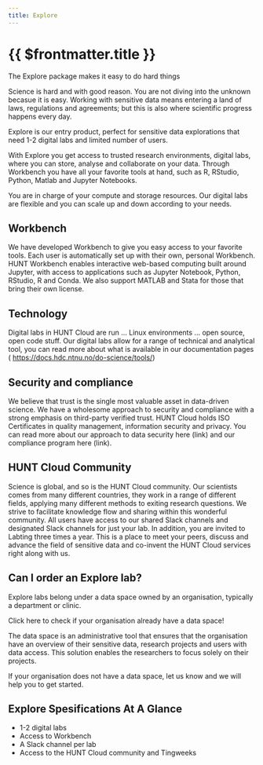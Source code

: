 ```yaml
---
title: Explore
---
```


# {{ $frontmatter.title }}

The Explore package makes it easy to do hard things

Science is hard and with good reason. You are not diving into the unknown becasue it is easy. Working with sensitive data means entering a land of laws, regulations and agreements; but this is also where scientific progress happens every day. 

Explore is our entry product, perfect for sensitive data explorations that need 1-2 digital labs and limited number of users.

With Explore you get access to trusted research environments, digital labs, where you can store, analyse and collaborate on your data. Through Workbench you have all your favorite tools at hand, such as R, RStudio, Python, Matlab and Jupyter Notebooks.

You are in charge of your compute and storage resources. Our digital labs are flexible and you can scale up and down according to your needs. 

## Workbench
We have developed Workbench to give you easy access to your favorite tools. Each user is automatically set up with their own, personal Workbench. HUNT Workbench enables interactive web-based computing built around Jupyter, with access to applications such as Jupyter Notebook, Python, RStudio, R and Conda. We also support MATLAB and Stata for those that bring their own license.

## Technology
Digital labs in HUNT Cloud are run ... Linux environments ... open source, open code stuff.
Our digital labs allow for a range of technical and analytical tool, you can read more about what is available in our documentation pages ( https://docs.hdc.ntnu.no/do-science/tools/)

## Security and compliance
We believe that trust is the single most valuable asset in data-driven science. We have a wholesome approach to security and compliance with a strong emphasis on third-party verified trust. HUNT Cloud holds ISO Certificates in quality management, information security and privacy. You can read more about our approach to data security here (link) and our compliance program here (link).

## HUNT Cloud Community
Science is global, and so is the HUNT Cloud community. Our scientists comes from many different countries, they work in a range of different fields, applying many different methods to exiting research questions. We strive to facilitate knowledge flow and sharing within this wonderful community. All users have access to our shared Slack channels and designated Slack channels for just your lab. In addition, you are invited to Labting three times a year. This is a place to meet your peers, discuss and advance the field of sensitive data and co-invent the HUNT Cloud services right along with us. 

## Can I order an Explore lab?
Explore labs belong under a data space owned by an organisation, typically a department or clinic. 

Click here to check if your organisation already have a data space!

The data space is an administrative tool that ensures that the organisation have an overview of their sensitive data, research projects and users with data access. This solution enables the researchers to focus solely on their projects.

If your organisation does not have a data space, let us know and we will help you to get started.


## Explore Spesifications At A Glance

- 1-2 digital labs
- Access to Workbench
- A Slack channel per lab
- Access to the HUNT Cloud community and Tingweeks
